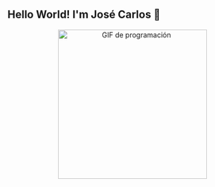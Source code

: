 ## Hello World! I'm José Carlos 👋

<!--
**JosCarRub/JosCarRub** is a ✨ _special_ ✨ repository because its `README.md` (this file) appears on your GitHub profile.

Here are some ideas to get you started:

- 🔭 I’m currently working on ...
- 🌱 I’m currently learning ...
- 👯 I’m looking to collaborate on ...
- 🤔 I’m looking for help with ...
- 💬 Ask me about ...
- 📫 How to reach me: ...
- 😄 Pronouns: ...
- ⚡ Fun fact: ...
-->
<div align="center">
  <img src="[https://media.giphy.com/media/26tn33aiTi1jkl6H6/giphy.gif](https://media0.giphy.com/media/v1.Y2lkPTc5MGI3NjExNjV1OXA4ZHQwd29hbndtaDg4bzcwZmthNm51d3Z1Zzh4bzZka2xuNyZlcD12MV9pbnRlcm5hbF9naWZfYnlfaWQmY3Q9Zw/1FbU0sArGktaGGDe99/giphy.gif)" width="300" alt="GIF de programación">
</div>

